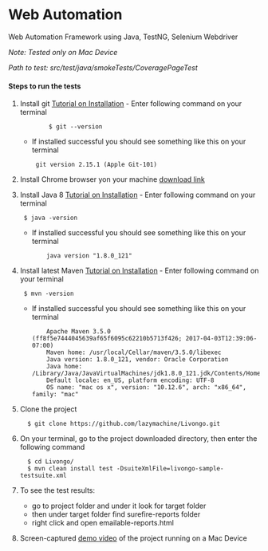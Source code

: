 # Web Automation
Web Automation Framework using Java, TestNG, Selenium Webdriver

*Note: Tested only on Mac Device*

*Path to test: src/test/java/smokeTests/CoveragePageTest*

#### Steps to run the tests
   
   1. Install git [Tutorial on Installation](https://gist.github.com/derhuerst/1b15ff4652a867391f03)
           - Enter following command on your terminal
            
                  $ git --version
                   
       - If installed successful you should see something like this on your terminal
              
              git version 2.15.1 (Apple Git-101)
   
  
   2. Install Chrome browser yon your machine [download link](https://support.google.com/chrome/answer/95346?co=GENIE.Platform%3DDesktop&hl=en)
      
   
   3. Install Java 8 [Tutorial on Installation](http://www.wikihow.com/Install-the-Java-Software-Development-Kit)
     - Enter following command on your terminal
     
           $ java -version 
           
      - If installed successful you should see something like this on your terminal
           
                java version "1.8.0_121"
                
   
   4. Install latest Maven [Tutorial on Installation](http://www.baeldung.com/install-maven-on-windows-linux-mac``````)
     - Enter following command on your terminal
           
           $ mvn -version 
                 
      - If installed successful you should see something like this on your terminal
                 
                Apache Maven 3.5.0 (ff8f5e7444045639af65f6095c62210b5713f426; 2017-04-03T12:39:06-07:00)
                Maven home: /usr/local/Cellar/maven/3.5.0/libexec
                Java version: 1.8.0_121, vendor: Oracle Corporation
                Java home: /Library/Java/JavaVirtualMachines/jdk1.8.0_121.jdk/Contents/Home/jre
                Default locale: en_US, platform encoding: UTF-8
                OS name: "mac os x", version: "10.12.6", arch: "x86_64", family: "mac"
   
   4. Clone the project
        
            $ git clone https://github.com/lazymachine/Livongo.git            
   
   
   4. On your terminal, go to the project downloaded directory, then enter the following command
                  
            $ cd Livongo/
            $ mvn clean install test -DsuiteXmlFile=livongo-sample-testsuite.xml

   
   5. To see the test results:
        -  go to project folder and under it look for target folder
        -  then under target folder find surefire-reports folder
        -  right click and open emailable-reports.html

   
   6.  Screen-captured [demo video](https://youtu.be/j2-pvFAVOHE) of the project running on a Mac Device
                          
